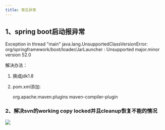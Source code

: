 ```yaml
---
title: 常见异常
---
```


## 1、spring boot启动报异常 ##
Exception in thread "main" java.lang.UnsupportedClassVersionError: org/springframework/boot/loader/JarLauncher : Unsupported major.minor version 52.0

解决办法：
1. 换成jdk1.8
2. pom.xml添加:

    <plugin>
                <groupId>org.apache.maven.plugins</groupId>
                <artifactId>maven-compiler-plugin</artifactId>
        </plugin>
### 2、解决svn的working copy locked并且cleanup恢复不能的情况 ###
![](http://yetongxue.github.io/photos/20180615111444.png)